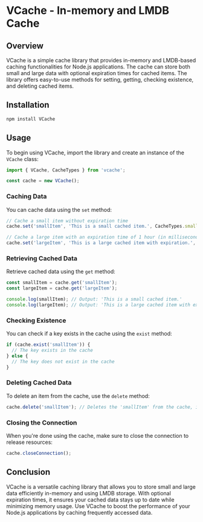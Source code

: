 # VCache - In-memory and LMDB Cache

## Overview

VCache is a simple cache library that provides in-memory and LMDB-based caching functionalities for Node.js applications. The cache can store both small and large data with optional expiration times for cached items. The library offers easy-to-use methods for setting, getting, checking existence, and deleting cached items.

## Installation

```bash
npm install VCache
```

## Usage

To begin using VCache, import the library and create an instance of the `VCache` class:

```javascript
import { VCache, CacheTypes } from 'vcache';

const cache = new VCache();
```

### Caching Data

You can cache data using the `set` method:

```javascript
// Cache a small item without expiration time
cache.set('smallItem', 'This is a small cached item.', CacheTypes.small);

// Cache a large item with an expiration time of 1 hour (in milliseconds)
cache.set('largeItem', 'This is a large cached item with expiration.', CacheTypes.large, 3600000);
```

### Retrieving Cached Data

Retrieve cached data using the `get` method:

```javascript
const smallItem = cache.get('smallItem');
const largeItem = cache.get('largeItem');

console.log(smallItem); // Output: 'This is a small cached item.'
console.log(largeItem); // Output: 'This is a large cached item with expiration.'
```

### Checking Existence

You can check if a key exists in the cache using the `exist` method:

```javascript
if (cache.exist('smallItem')) {
  // The key exists in the cache
} else {
  // The key does not exist in the cache
}
```

### Deleting Cached Data

To delete an item from the cache, use the `delete` method:

```javascript
cache.delete('smallItem'); // Deletes the 'smallItem' from the cache, if it exists.
```

### Closing the Connection

When you're done using the cache, make sure to close the connection to release resources:

```javascript
cache.closeConnection();
```

## Conclusion

VCache is a versatile caching library that allows you to store small and large data efficiently in-memory and using LMDB storage. With optional expiration times, it ensures your cached data stays up to date while minimizing memory usage. Use VCache to boost the performance of your Node.js applications by caching frequently accessed data.
